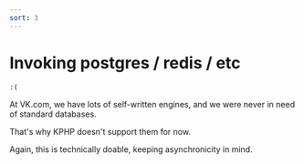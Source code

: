 ```yaml
---
sort: 3
---
```


# Invoking postgres / redis / etc

```danger
:(
```

At VK.com, we have lots of self-written engines, and we were never in need of standard databases.

That's why KPHP doesn't support them for now.

Again, this is technically doable, keeping asynchronicity in mind.
